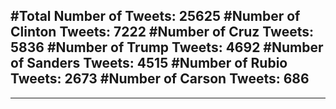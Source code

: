 #Total Number of Tweets: 25625 
#Number of Clinton Tweets: 7222
#Number of Cruz Tweets: 5836
#Number of Trump Tweets: 4692
#Number of Sanders Tweets: 4515
#Number of Rubio Tweets: 2673
#Number of Carson Tweets: 686
---
---
